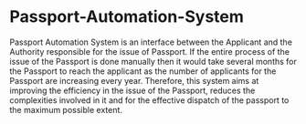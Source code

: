 # Passport-Automation-System
Passport Automation System is an interface between the 
Applicant and the Authority responsible for the issue of Passport. If the 
entire process of the issue of the Passport is done manually then it would 
take several months for the Passport to reach the applicant as the 
number of applicants for the Passport are increasing every year. 
Therefore, this system aims at improving the efficiency in the issue of the 
Passport, reduces the complexities involved in it and for the effective 
dispatch of the passport to the maximum possible extent.
